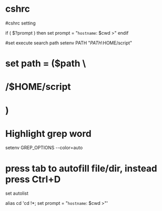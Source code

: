# cshrc
#cshrc setting

if ( $?prompt ) then 
    set prompt = "`hostname`: $cwd >"
endif

#set execute search path
setenv PATH "${PATH}:$HOME/script"
# set path = ($path \
#             /$HOME/script
#              \)

# Highlight grep word
setenv GREP_OPTIONS --color=auto 

# press tab to autofill file/dir, instead press Ctrl+D
set autolist 


alias cd 'cd \!*; set prompt = "`hostname`: $cwd >"'
